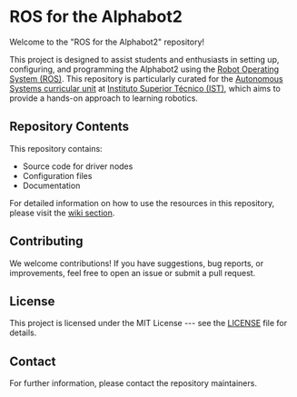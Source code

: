 # ROS for the Alphabot2

Welcome to the "ROS for the Alphabot2" repository!

This project is designed to assist students and enthusiasts in setting up, configuring, and programming the Alphabot2 using the [Robot Operating System (ROS)](https://www.ros.org/). This repository is particularly curated for the [Autonomous Systems curricular unit](https://fenix.tecnico.ulisboa.pt/cursos/leec21/disciplina-curricular/1690378868621459) at [Instituto Superior Técnico (IST)](https://tecnico.ulisboa.pt/en/), which aims to provide a hands-on approach to learning robotics.

## Repository Contents

This repository contains:

- Source code for driver nodes
- Configuration files
- Documentation

For detailed information on how to use the resources in this repository, please visit the [wiki section](https://github.com/Kons-5/ROS-for-the-Alphabot2/wiki).

## Contributing

We welcome contributions! If you have suggestions, bug reports, or improvements, feel free to open an issue or submit a pull request.

## License

This project is licensed under the MIT License --- see the [LICENSE](LICENSE) file for details.

## Contact

For further information, please contact the repository maintainers.

